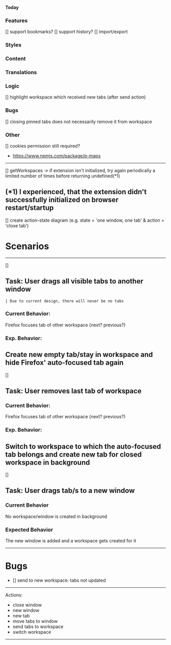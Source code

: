 **Today**
### Features
[] support bookmarks?
[] support history?
[] import/export
### Styles
### Content
### Translations
### Logic
[] highlight workspace which received new tabs (after send action)
### Bugs
[] closing pinned tabs does not necessarily remove it from workspace
### Other
[] cookies permission still required?
- https://www.npmjs.com/package/p-maps
---
[] getWorkspaces -> if extension isn't initialized, try again periodically a limited number of times before returning undefined(*1)

(*1) I experienced, that the extension didn't successfully initialized on browser restart/startup
---
[] create action-state diagram (e.g. state = 'one window, one tab' & action = 'close tab')


# Scenarios
---
[]
## Task: User drags all visible tabs to another window
	| Due to current design, there will never be no tabs
### Current Behavior: 
Firefox focuses tab of other workspace (next? previous?)
### Exp. Behavior:
Create new empty tab/stay in workspace and hide Firefox' auto-focused tab again
---
[]
## Task: User removes last tab of workspace
### Current Behavior: 
Firefox focuses tab of other workspace (next? previous?)
### Exp. Behavior: 
Switch to workspace to which the auto-focused tab belongs and create new tab for closed workspace in background
---
[]
## Task: User drags tab/s to a new window
### Current Behavior
No workspace/window is created in background
### Expected Behavior
The new window is added and a workspace gets created for it

---
# Bugs

- [] send to new workspace: tabs not updated


---
Actions:
 - close window
 - new window
 - new tab
 - move tabs to window
 - send tabs to workspace
 - switch workspace


---

<!-- Options -->
<!--
	<div class="flex flex-wrap gap-2 justify-stretch items-stretch">
		<div class="bg-red-50 flex-grow p-2 rounded-md min-w-20">
			<h1>Moin</h1>
		</div>
		<div class="bg-green-50 w-[-moz-available] max-w-[500px] p-2 rounded-md min-w-20">
			<h1>Moin</h1>
		</div>
		<div class="bg-blue-50 flex-grow p-2 rounded-md min-w-20">
			<h1>Moin</h1>
		</div>
	</div>
-->